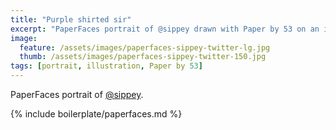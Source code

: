 ```yaml
---
title: "Purple shirted sir"
excerpt: "PaperFaces portrait of @sippey drawn with Paper by 53 on an iPad."
image: 
  feature: /assets/images/paperfaces-sippey-twitter-lg.jpg
  thumb: /assets/images/paperfaces-sippey-twitter-150.jpg
tags: [portrait, illustration, Paper by 53]
---
```


PaperFaces portrait of [@sippey](http://twitter.com/sippey).

{% include boilerplate/paperfaces.md %}